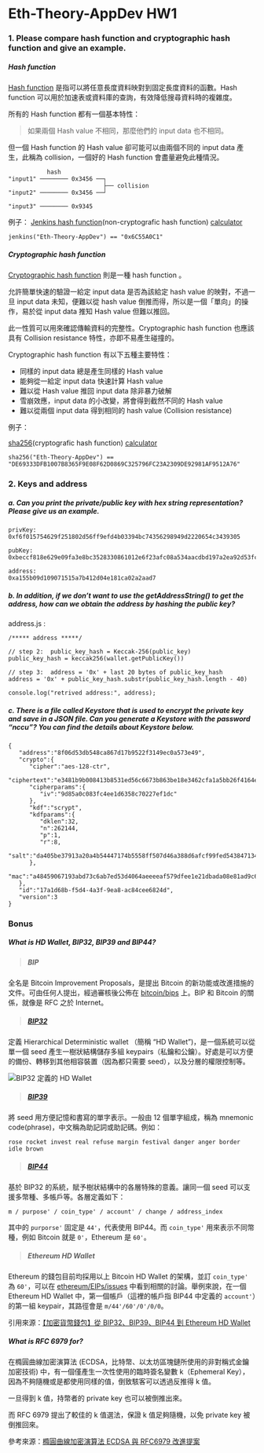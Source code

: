 # Eth-Theory-AppDev HW1

### 1. Please compare hash function and cryptographic hash function and give an example.


##### Hash function

[Hash function](https://en.wikipedia.org/wiki/Hash_function) 是指可以將任意長度資料映對到固定長度資料的函數。Hash function 可以用於加速表或資料庫的查詢，有效降低搜尋資料時的複雜度。

所有的 Hash function 都有一個基本特性：
> 如果兩個 Hash value 不相同，那麼他們的 input data 也不相同。

但一個 Hash function 的 Hash value 卻可能可以由兩個不同的 input data 產生，此稱為 collision，一個好的 Hash function 會盡量避免此種情況。

```
           hash
"input1" ──────── 0x3456 ──┐
                           ├── collision
"input2" ──────── 0x3456 ──┘

"input3" ──────── 0x9345

```

例子：
[Jenkins hash function](https://en.wikipedia.org/wiki/Jenkins_hash_function)(non-cryptografic hash function)
[calculator](https://alexguirre.github.io/jooat/)
```
jenkins("Eth-Theory-AppDev") == "0x6C55A0C1"
```



##### Cryptographic hash function

[Cryptographic hash function](https://en.wikipedia.org/wiki/Cryptographic_hash_function) 則是一種 hash function 。

允許簡單快速的驗證一給定 input data 是否為該給定 hash value 的映對，不過一旦 input data 未知，便難以從 hash value 倒推而得，所以是一個「單向」的操作，易於從 input data 推知 Hash value 但難以推回。

此一性質可以用來確認傳輸資料的完整性。Cryptographic hash function 也應該具有 Collision resistance 特性，亦即不易產生碰撞的。

Cryptographic hash function 有以下五種主要特性：

- 同樣的 input data 總是產生同樣的 Hash value
- 能夠從一給定 input data 快速計算 Hash value
- 難以從 Hash value 推回 input data 除非暴力破解
- 雪崩效應，input data 的小改變，將會得到截然不同的 Hash value
- 難以從兩個 input data 得到相同的 hash value (Collision resistance)

例子：

[sha256](https://en.wikipedia.org/wiki/SHA-2)(cryptografic hash function)
[calculator](https://passwordsgenerator.pro/sha256)
```
sha256("Eth-Theory-AppDev") == "DE69333DFB1007B8365F9E08F62D0869C325796FC23A2309DE92981AF9512A76"
```

### 2. Keys and address

##### a. Can you print the private/public key with hex string representation? Please give us an example.

```
privKey:
0xf6f015754629f251802d56ff9efd4b03394bc74356298949d2220654c3439305

pubKey:
0xbeccf818e629e09fa3e8bc3528330861012e6f23afc08a534aacdbd197a2ea92d53fcd8346868dd5fdb7b3e50c190342a3b95fafc1c942f706962c1fe6810e55

address:
0xa155b09d109071515a7b412d04e181ca02a2aad7
```

##### b. In addition, if we don’t want to use the getAddressString() to get the address, how can we obtain the address by hashing the public key?

address.js :
```
/***** address *****/

// step 2:  public_key_hash = Keccak-256(public_key)
public_key_hash = keccak256(wallet.getPublicKey())

// step 3:  address = '0x' + last 20 bytes of public_key_hash
address = '0x' + public_key_hash.substr(public_key_hash.length - 40)

console.log("retrived address:", address);
```

##### c. There is a file called Keystore that is used to encrypt the private key and save in a JSON file. Can you generate a Keystore with the password “nccu”? You can find the details about Keystore below.

```
{
   "address":"8f06d53db548ca867d17b9522f3149ec0a573e49",
   "crypto":{
      "cipher":"aes-128-ctr",
      "ciphertext":"e3481b9b008413b8531ed56c6673b863be18e3462cfa1a5bb26f4164e20dd0ee",
      "cipherparams":{
         "iv":"9d85a0c083fc4ee1d6358c70227ef1dc"
      },
      "kdf":"scrypt",
      "kdfparams":{
         "dklen":32,
         "n":262144,
         "p":1,
         "r":8,
         "salt":"da405be37913a20a4b54447174b5558ff507d46a388d6afcf99fed5438471348"
      },
      "mac":"a48459067193abd73c6ab7ed53d4064aeeeeaf579dfee1e21dbada08e81ad9c6"
   },
   "id":"17a1d68b-f5d4-4a3f-9ea8-ac84cee6824d",
   "version":3
}
```

### Bonus

##### What is HD Wallet, BIP32, BIP39 and BIP44?

> ##### BIP
全名是 Bitcoin Improvement Proposals，是提出 Bitcoin 的新功能或改進措施的文件。可由任何人提出，經過審核後公佈在 [bitcoin/bips](https://github.com/bitcoin/bips) 上。BIP 和 Bitcoin 的關係，就像是 RFC 之於 Internet。

> ##### [BIP32](https://github.com/bitcoin/bips/blob/master/bip-0032.mediawiki)
定義 Hierarchical Deterministic wallet （簡稱 “HD Wallet”)，是一個系統可以從單一個 seed 產生一樹狀結構儲存多組 keypairs（私鑰和公鑰）。好處是可以方便的備份、轉移到其他相容裝置（因為都只需要 seed），以及分層的權限控制等。

![BIP32 定義的 HD Wallet](https://cdn-images-1.medium.com/max/1000/0*q7O_DreXk8dWeIz9.)

> ##### [BIP39](https://github.com/bitcoin/bips/blob/master/bip-0039.mediawiki)
將 seed 用方便記憶和書寫的單字表示。一般由 12 個單字組成，稱為 mnemonic code(phrase)，中文稱為助記詞或助記碼。例如：
```
rose rocket invest real refuse margin festival danger anger border idle brown
```

> ##### [BIP44](https://github.com/bitcoin/bips/blob/master/bip-0044.mediawiki)
基於 BIP32 的系統，賦予樹狀結構中的各層特殊的意義。讓同一個 seed 可以支援多幣種、多帳戶等。各層定義如下：
```
m / purpose' / coin_type' / account' / change / address_index
```
其中的 `purporse'` 固定是 `44'`，代表使用 BIP44。而 `coin_type'` 用來表示不同幣種，例如 Bitcoin 就是 `0'`，Ethereum 是 `60'`。

> ##### Ethereum HD Wallet
Ethereum 的錢包目前均採用以上 Bitcoin HD Wallet 的架構，並訂 `coin_type'` 為 `60'`，可以在 [ethereum/EIPs/issues](https://github.com/ethereum/EIPs/issues/84) 中看到相關的討論。舉例來說，在一個 Ethereum HD Wallet 中，第一個帳戶（這裡的帳戶指 BIP44 中定義的 `account'`）的第一組 keypair，其路徑會是 `m/44'/60'/0'/0/0`。

引用來源：[【加密貨幣錢包】從 BIP32、BIP39、BIP44 到 Ethereum HD Wallet](https://medium.com/taipei-ethereum-meetup/%E8%99%9B%E6%93%AC%E8%B2%A8%E5%B9%A3%E9%8C%A2%E5%8C%85-%E5%BE%9E-bip32-bip39-bip44-%E5%88%B0-ethereum-hd-%EF%BD%97allet-a40b1c87c1f7)

##### What is RFC 6979 for?

在橢圓曲線加密演算法 (ECDSA，比特幣、以太坊區塊鏈所使用的非對稱式金鑰加密技術) 中，有一個僅產生一次性使用的臨時簽名變數 k（Ephemeral Key），因為不夠隨機或是都使用同樣的值，倒致駭客可以透過反推得 k 值。

一旦得到 k 值，持幣者的 private key 也可以被倒推出來。

而 RFC 6979 提出了較佳的 k 值選法，保證 k 值足夠隨機，以免 private key 被倒推回來。

參考來源：[橢圓曲線加密演算法 ECDSA 與 RFC6979 改進提案](https://steemit.com/cryptography/@oneleo/ecdsa-rfc6979)
